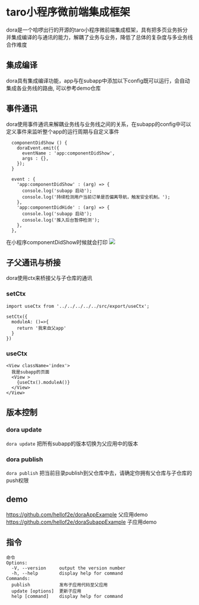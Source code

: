 
# taro小程序微前端集成框架
dora是一个哈啰出行的开源的taro小程序微前端集成框架，具有把多页业务拆分并集成编译的与通讯的能力，解耦了业务与业务，降低了总体的复杂度与多业务线合作难度


## 集成编译
dora具有集成编译功能，app与在subapp中添加以下config既可以运行，会自动集成各业务线的路由, 可以参考demo仓库

## 事件通讯
dora使用事件通讯来解耦业务线与业务线之间的关系，在subapp的config中可以定义事件来监听整个app的运行周期与自定义事件
```
  componentDidShow () {
    doraEvent.emit({
      eventName : 'app:componentDidShow',
      args : {},
    });
  }
```
```
  event : {
    'app:componentDidShow' : (arg) => {
      console.log('subapp 启动');
      console.log('持续检测用户当前订单是否偏离导航，触发安全机制。');
    },
    'app:componentDidHide' : (arg) => {
      console.log('subapp 启动');
      console.log('推入后台暂停检测');
    },
  },
```
在小程序componentDidShow时候就会打印
<image src='./docs/event.png' >

## 子父通讯与桥接
dora使用ctx来桥接父与子仓库的通讯

### setCtx
```
import useCtx from '../../../../../src/export/useCtx';

setCtx({
  moduleA: ()=>{
    return '我来自父app'
  }
})
```

### useCtx
```
<View className='index'>
  我是subapp的页面
  <View >
    {useCtx().moduleA()}
  </View>
</View>
```

## 版本控制
### dora update
`dora update`
把所有subapp的版本切换为父应用中的版本
### dora publish
`dora publish`
把当前目录publish到父仓库中去，请确定你拥有父仓库与子仓库的push权限

## demo
https://github.com/hellof2e/doraAppExample 父应用demo
https://github.com/hellof2e/doraSubappExample 子应用demo


## 指令
```
命令
Options:
  -V, --version     output the version number
  -h, --help        display help for command
Commands:
  publish           发布子应用代码至父应用
  update [options]  更新子应用
  help [command]    display help for command
```
